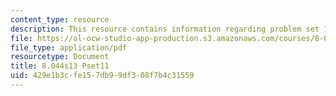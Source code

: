```yaml
---
content_type: resource
description: This resource contains information regarding problem set 11.
file: https://ol-ocw-studio-app-production.s3.amazonaws.com/courses/8-044-statistical-physics-i-spring-2013/429e1b3cfe157db99df308f7b4c31559_MIT8_044S13_ps11.pdf
file_type: application/pdf
resourcetype: Document
title: 8.044s13 Pset11
uid: 429e1b3c-fe15-7db9-9df3-08f7b4c31559
---
```

